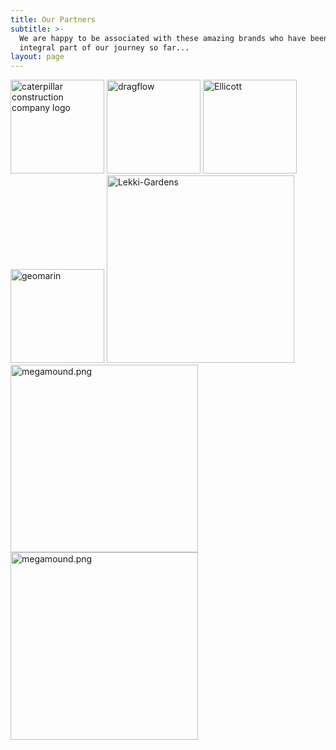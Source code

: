 ```yaml
---
title: Our Partners
subtitle: >-
  We are happy to be associated with these amazing brands who have been an
  integral part of our journey so far...
layout: page
---
```

<img src="https://fitzpatricks.netlify.app/images/CAT.png" alt="caterpillar construction company logo" width="150px"/>
<img src="https://preview--fitzpatrick-0d09c.stackbit.dev/images/dragflow.png" alt="dragflow" width="150px"/>
<img src="https://preview--fitzpatrick-0d09c.stackbit.dev/images/Ellicott.jpg" alt="Ellicott" width="150px"/>
<img src="https://preview--fitzpatrick-0d09c.stackbit.dev/images/geomarin.png" alt="geomarin" width="150px"/>
<img src="https://preview--fitzpatrick-0d09c.stackbit.dev/images/Lekki-Gardens.jpg" alt="Lekki-Gardens" width="300px"/>
<img src="https://preview--fitzpatrick-0d09c.stackbit.dev/images/megamound.png" alt="megamound.png" width="300px"/>
<img src="https://preview--fitzpatrick-0d09c.stackbit.dev/images/thesaurus%20garden.jpg" alt="megamound.png" width="300px"/>